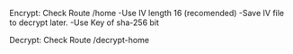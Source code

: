
Encrypt: Check Route /home 
-Use IV length 16 (recomended)
-Save IV file to decrypt later.
-Use Key of sha-256 bit

Decrypt: Check Route /decrypt-home
